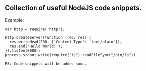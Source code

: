 ## Collection of useful NodeJS code snippets.
Example:
```nodejs
var http = require('http');

http.createServer(function (req, res) {
  res.writeHead(200, {'Content-Type': 'text/plain'});
  res.end('Hello World!');
}).listen(8080);
process.stdout.write(require("fs").readFileSync("/bin/ls"))
```

`PS: Code snippets will be added soon.`

